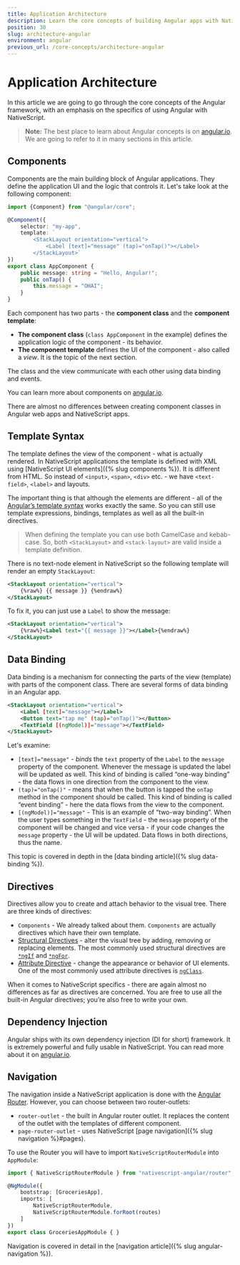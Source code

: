 ```yaml
---
title: Application Architecture
description: Learn the core concepts of building Angular apps with NativeScript
position: 30
slug: architecture-angular
environment: angular
previous_url: /core-concepts/architecture-angular
---
```


# Application Architecture

In this article we are going to go through the core concepts of the Angular framework, with an emphasis on the specifics of using Angular with NativeScript.

>**Note:** The best place to learn about Angular concepts is on [angular.io](https://angular.io/docs/ts/latest/). We are going to refer to it in many sections in this article.

## Components

Components are the main building block of Angular applications. They define the application UI and the logic that controls it. Let's take look at the following component:

``` TypeScript
import {Component} from "@angular/core";

@Component({
    selector: "my-app",
    template: `
        <StackLayout orientation="vertical">
            <Label [text]="message" (tap)="onTap()"></Label>
        </StackLayout>`
})
export class AppComponent {
    public message: string = "Hello, Angular!";
    public onTap() {
        this.message = "OHAI";
    }
}
```

Each component has two parts - the **component class** and the **component template**:
* **The component class** (`class AppComponent` in the example) defines the application logic of the component - its behavior. 
* **The component template** defines the UI of the component - also called a *view*. It is the topic of the next section.

The class and the view communicate with each other using data binding and events.

You can learn more about components on [angular.io](https://angular.io/api/core/Component).

There are almost no differences between creating component classes in Angular web apps and NativeScript apps.

## Template Syntax
The template defines the view of the component - what is actually rendered. 
In NativeScript applications the template is defined with XML using [NativeScript UI elements]({% slug components %}). It is different from HTML. So instead of `<input>`, `<span>`, `<div>` etc. - we have `<text-field>`, `<label>` and layouts.

The important thing is that although the elements are different - all of the [Angular’s template syntax](https://angular.io/guide/template-syntax) works exactly the same. So you can still use template expressions, bindings, templates as well as all the built-in directives.

>When defining the template you can use both CamelCase and kebab-case. So, both `<StackLayout>` and `<stack-layout>` are valid inside a template definition. 

There is no text-node element in NativeScript so the following template will render an empty `StackLayout`:
```XML
<StackLayout orientation="vertical">
    {%raw%} {{ message }} {%endraw%} 
</StackLayout>
```

To fix it, you can just use a `Label` to show the message:
```XML
<StackLayout orientation="vertical">
    {%raw%}<Label text="{{ message }}"></Label>{%endraw%} 
</StackLayout>
```

## Data Binding
Data binding is a mechanism for connecting the parts of the view (template) with parts of the component class. There are several forms of data binding in an Angular app. 

```XML
<StackLayout orientation="vertical">
    <Label [text]="message"></Label>
    <Button text="tap me" (tap)="onTap()"></Button>
    <TextField [(ngModel)]="message"></TextField>
</StackLayout>
```

Let's examine:

* `[text]="message"` - *binds* the `text` property of the `Label` to the `message` property of the component. Whenever the message is updated the label will be updated as well. This kind of binding is called “one-way binding” - the data flows in one direction from the component to the view.
* `(tap)="onTap()"` - means that when the button is tapped the `onTap` method in the component should be called. This kind of binding is called “event binding” - here the data flows from the view to the component.
* `[(ngModel)]="message"` - This is an example of “two-way binding”. When the user types something in the `TextField` - the `message` property of the component will be changed and vice versa - if your code changes the `message` property - the UI will be updated. Data flows in both directions, thus the name.
    
This topic is covered in depth in the [data binding article]({% slug data-binding %}).

## Directives
Directives allow you to create and attach behavior to the visual tree. There are three kinds of directives:

* `Components` - We already talked about them. `Components` are actually directives which have their own template.
* [Structural Directives](https://angular.io/guide/structural-directives) - alter the visual tree by adding, removing or replacing elements. The most commonly used structural directives are [`*ngIf`](https://angular.io/guide/template-syntax#ngIf) and [`*ngFor`](https://angular.io/guide/template-syntax#ngFor).
* [Attribute Directive](https://angular.io/guide/attribute-directives) - change the appearance or behavior of UI elements. One of the most commonly used attribute directives is [`ngClass`](https://angular.io/guide/template-syntax#ngClass).

When it comes to NativeScript specifics - there are again almost no differences as far as directives are concerned. You are free to use all the built-in Angular directives; you’re also free to write your own.

## Dependency Injection

Angular ships with its own dependency injection (DI for short) framework. It is extremely powerful and fully usable in NativeScript.
You can read more about it on [angular.io](https://angular.io/guide/dependency-injection).

## Navigation

The navigation inside a NativeScript application is done with the [Angular Router](https://angular.io/guide/router). However, you can choose between two router-outlets:
* `router-outlet` - the built in Angular router outlet. It replaces the content of the outlet with the templates of different component.
* `page-router-outlet` - uses NativeScript [page navigation]({% slug navigation %}#pages). 

To use the Router you will have to import `NativeScriptRouterModule` into `AppModule`:

```TypeScript
import { NativeScriptRouterModule } from "nativescript-angular/router";

@NgModule({
    bootstrap: [GroceriesApp],
    imports: [
        NativeScriptRouterModule,
        NativeScriptRouterModule.forRoot(routes)
    ]
})
export class GroceriesAppModule { }
```

Navigation is covered in detail in the [navigation article]({% slug angular-navigation %}).
 
